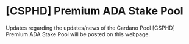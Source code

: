 # [CSPHD] Premium ADA Stake Pool

Updates regarding the updates/news of the Cardano Pool [CSPHD] Premium ADA Stake Pool will be posted on this webpage.  
